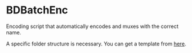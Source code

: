 BDBatchEnc
==========

Encoding script that automatically encodes and muxes with the correct name.

A specific folder structure is necessary. You can get a template from [here](https://db.tt/TmWeTOYD).
